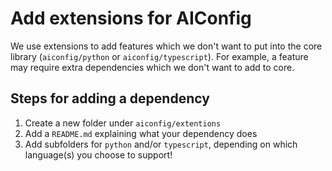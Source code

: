 # Add extensions for AIConfig

We use extensions to add features which we don't want to put into the core library (`aiconfig/python` or `aiconfig/typescript`). For example, a feature may require extra dependencies which we don't want to add to core.

## Steps for adding a dependency

1. Create a new folder under `aiconfig/extentions`
2. Add a `README.md` explaining what your dependency does
3. Add subfolders for `python` and/or `typescript`, depending on which language(s) you choose to support!
